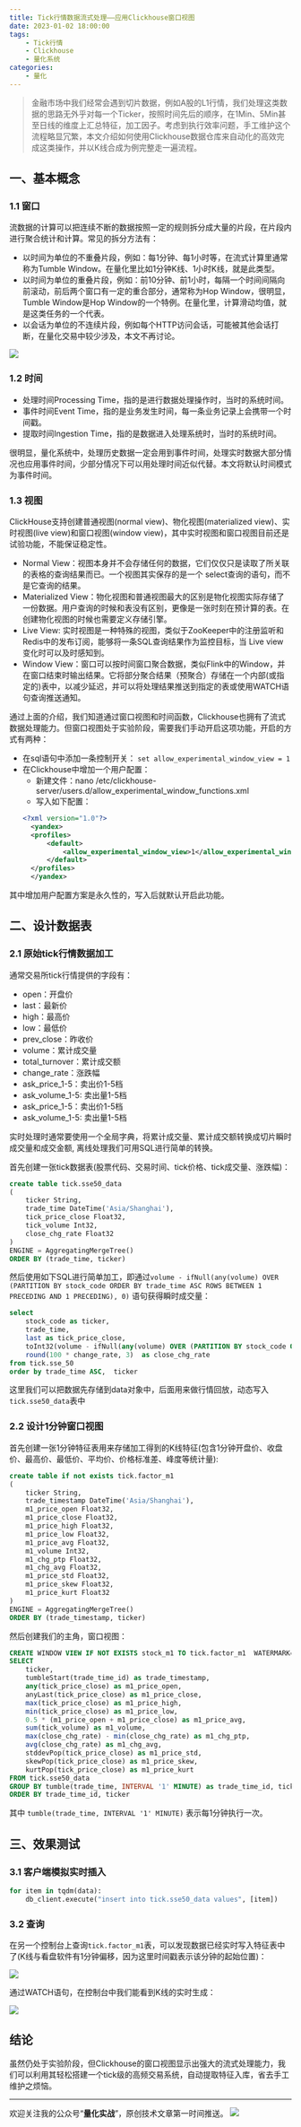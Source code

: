 ```yaml
---
title: Tick行情数据流式处理——应用Clickhouse窗口视图
date: 2023-01-02 18:00:00
tags: 
    - Tick行情
    - Clickhouse
    - 量化系统
categories:
    - 量化
---
```


> 金融市场中我们经常会遇到切片数据，例如A股的L1行情，我们处理这类数据的思路无外乎对每一个Ticker，按照时间先后的顺序，在1Min、5Min甚至日线的维度上汇总特征，加工因子。考虑到执行效率问题，手工维护这个流程略显冗繁，本文介绍如何使用Clickhouse数据仓库来自动化的高效完成这类操作，并以K线合成为例完整走一遍流程。


## 一、基本概念

### 1.1 窗口

流数据的计算可以把连续不断的数据按照一定的规则拆分成大量的片段，在片段内进行聚合统计和计算。常见的拆分方法有：

- 以时间为单位的不重叠片段，例如：每1分钟、每1小时等，在流式计算里通常称为Tumble Window。在量化里比如1分钟K线、1小时K线，就是此类型。
- 以时间为单位的重叠片段，例如：前10分钟、前1小时，每隔一个时间间隔向前滚动，前后两个窗口有一定的重合部分，通常称为Hop Window，很明显，Tumble Window是Hop Window的一个特例。在量化里，计算滑动均值，就是这类任务的一个代表。
- 以会话为单位的不连续片段，例如每个HTTP访问会话，可能被其他会话打断，在量化交易中较少涉及，本文不再讨论。

![](../img/time_window.png)

### 1.2 时间

- 处理时间Processing Time，指的是进行数据处理操作时，当时的系统时间。
- 事件时间Event Time，指的是业务发生时间，每一条业务记录上会携带一个时间戳。
- 提取时间Ingestion Time，指的是数据进入处理系统时，当时的系统时间。

很明显，量化系统中，处理历史数据一定会用到事件时间，处理实时数据大部分情况也应用事件时间，少部分情况下可以用处理时间近似代替。本文将默认时间模式为事件时间。

### 1.3 视图

ClickHouse支持创建普通视图(normal view)、物化视图(materialized view)、实时视图(live view)和窗口视图(window view)，其中实时视图和窗口视图目前还是试验功能，不能保证稳定性。

- Normal View：视图本身并不会存储任何的数据，它们仅仅只是读取了所关联的表格的查询结果而已。一个视图其实保存的是一个 select查询的语句，而不是它查询的结果。
- Materialized View：物化视图和普通视图最大的区别是物化视图实际存储了一份数据。用户查询的时候和表没有区别，更像是一张时刻在预计算的表。在创建物化视图的时候也需要定义存储引擎。
- Live View: 实时视图是一种特殊的视图，类似于ZooKeeper中的注册监听和Redis中的发布订阅，能够将一条SQL查询结果作为监控目标，当 Live view 变化时可以及时感知到。
- Window View：窗口可以按时间窗口聚合数据，类似Flink中的Window，并在窗口结束时输出结果。它将部分聚合结果（预聚合）存储在一个内部(或指定的)表中，以减少延迟，并可以将处理结果推送到指定的表或使用WATCH语句查询推送通知。

通过上面的介绍，我们知道通过窗口视图和时间函数，Clickhouse也拥有了流式数据处理能力。但窗口视图处于实验阶段，需要我们手动开启这项功能，开启的方式有两种：
- 在sql语句中添加一条控制开关： `set allow_experimental_window_view = 1`
- 在Clickhouse中增加一个用户配置：
  - 新建文件：nano /etc/clickhouse-server/users.d/allow_experimental_window_functions.xml
  - 写入如下配置：
  ```xml
  <?xml version="1.0"?>
    <yandex>
    <profiles>
        <default>
            <allow_experimental_window_view>1</allow_experimental_window_view>
        </default>
    </profiles>
    </yandex>
  ```

其中增加用户配置方案是永久性的，写入后就默认开启此功能。

## 二、设计数据表

### 2.1 原始tick行情数据加工

通常交易所tick行情提供的字段有：
- open：开盘价
- last：最新价
- high：最高价
- low：最低价
- prev_close：昨收价
- volume：累计成交量
- total_turnover：累计成交额
- change_rate：涨跌幅
- ask_price_1-5：卖出价1-5档
- ask_volume_1-5: 卖出量1-5档
- ask_price_1-5：卖出价1-5档
- ask_volume_1-5: 卖出量1-5档

实时处理时通常要使用一个全局字典，将累计成交量、累计成交额转换成切片瞬时成交量和成交金额, 离线处理我们可用SQL进行简单的转换。

首先创建一张tick数据表(股票代码、交易时间、tick价格、tick成交量、涨跌幅)：
``` SQL
create table tick.sse50_data
(
    ticker String,
    trade_time DateTime('Asia/Shanghai'),
    tick_price_close Float32,
    tick_volume Int32,
    close_chg_rate Float32
)
ENGINE = AggregatingMergeTree()
ORDER BY (trade_time, ticker)
```

然后使用如下SQL进行简单加工，即通过`volume - ifNull(any(volume) OVER (PARTITION BY stock_code ORDER BY trade_time ASC ROWS BETWEEN 1 PRECEDING AND 1 PRECEDING), 0)` 语句获得瞬时成交量：

``` SQL
select 
    stock_code as ticker, 
    trade_time, 
    last as tick_price_close,
    toInt32(volume - ifNull(any(volume) OVER (PARTITION BY stock_code ORDER BY trade_time ASC ROWS BETWEEN 1 PRECEDING AND 1 PRECEDING), 0)) AS tick_volume, 
    round(100 * change_rate, 3)  as close_chg_rate
from tick.sse_50
order by trade_time ASC,  ticker
```

这里我们可以把数据先存储到data对象中，后面用来做行情回放，动态写入`tick.sse50_data`表中

### 2.2 设计1分钟窗口视图

首先创建一张1分钟特征表用来存储加工得到的K线特征(包含1分钟开盘价、收盘价、最高价、最低价、平均价、价格标准差、峰度等统计量):
``` SQL
create table if not exists tick.factor_m1
(
    ticker String,
    trade_timestamp DateTime('Asia/Shanghai'),
    m1_price_open Float32,
    m1_price_close Float32,
    m1_price_high Float32,
    m1_price_low Float32,
    m1_price_avg Float32,
    m1_volume Int32,
    m1_chg_ptp Float32,
    m1_chg_avg Float32,
    m1_price_std Float32,
    m1_price_skew Float32,
    m1_price_kurt Float32
)
ENGINE = AggregatingMergeTree()
ORDER BY (trade_timestamp, ticker)
```

然后创建我们的主角，窗口视图：
``` SQL
CREATE WINDOW VIEW IF NOT EXISTS stock_m1 TO tick.factor_m1  WATERMARK=INTERVAL '2' SECOND  AS
SELECT 
    ticker, 
    tumbleStart(trade_time_id) as trade_timestamp, 
    any(tick_price_close) as m1_price_open, 
    anyLast(tick_price_close) as m1_price_close, 
    max(tick_price_close) as m1_price_high,
    min(tick_price_close) as m1_price_low, 
    0.5 * (m1_price_open + m1_price_close) as m1_price_avg, 
    sum(tick_volume) as m1_volume,
    max(close_chg_rate) - min(close_chg_rate) as m1_chg_ptp,
    avg(close_chg_rate) as m1_chg_avg,
    stddevPop(tick_price_close) as m1_price_std,
    skewPop(tick_price_close) as m1_price_skew,
    kurtPop(tick_price_close) as m1_price_kurt
FROM tick.sse50_data
GROUP BY tumble(trade_time, INTERVAL '1' MINUTE) as trade_time_id, ticker
ORDER BY trade_time_id, ticker
```
其中 `tumble(trade_time, INTERVAL '1' MINUTE)` 表示每1分钟执行一次。

## 三、效果测试

### 3.1 客户端模拟实时插入

``` python
for item in tqdm(data):
    db_client.execute("insert into tick.sse50_data values", [item])
```

### 3.2 查询

在另一个控制台上查询`tick.factor_m1`表，可以发现数据已经实时写入特征表中了(K线与看盘软件有1分钟偏移，因为这里时间戳表示该分钟的起始位置)：

![](../img/streaming_kline.png)

通过WATCH语句，在控制台中我们能看到K线的实时生成：

![](../img/watch_kline.png)

## 结论

虽然仍处于实验阶段，但Clickhouse的窗口视图显示出强大的流式处理能力，我们可以利用其轻松搭建一个tick级的高频交易系统，自动提取特征入库，省去手工维护之烦恼。

---

欢迎关注我的公众号“**量化实战**”，原创技术文章第一时间推送。
![](/img/qrcode.jpg)

